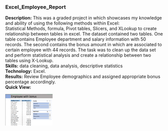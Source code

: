### Excel_Employee_Report

**Description:** This was a graded project in which showcases my knowledge and ability of using the following methods within Excel:  
Statistical Methods, formula, Pivot tables, Slicers, and XLookup to create relationship between tables in excel. 
The dataset contained two tables. One table contains Employee department and salary information with 50 records. The second contains the bonus amount in which are associated to certain employee with 44 records. The task was to clean up the data set and perform statistical analysis and create a relationship between two tables using X-Lookup.   
**Skills:** data cleaning, data analysis, descriptive statistics  
**Technology:** Excel.  
**Results:** Review Employee demographics and assigned appropriate bonus percentage accordingly.  
**Quick View:**  

<img src="https://github.com/mher12/ExcelEmployeeReport/blob/main/excel-report.PNG" alt="sample excel salary report" width="150" height="100">  


